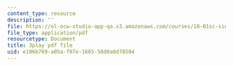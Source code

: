 ```yaml
---
content_type: resource
description: ''
file: https://ol-ocw-studio-app-qa.s3.amazonaws.com/courses/18-01sc-single-variable-calculus-fall-2010/e106b769a05af07e166558d8a0d78504_21784.pdf
file_type: application/pdf
resourcetype: Document
title: 3play pdf file
uid: e106b769-a05a-f07e-1665-58d8a0d78504
---
```

